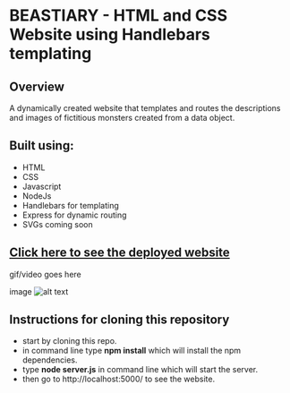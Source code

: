 # BEASTIARY - HTML and CSS Website using Handlebars templating

## Overview ##
A dynamically created website that templates and routes the descriptions and images of fictitious monsters created from a  data object. 
## Built using: ##

- HTML
- CSS
- Javascript
- NodeJs
- Handlebars for templating
- Express for dynamic routing
- SVGs coming soon

## [Click here to see the deployed website](https://mysterious-tor-51117.herokuapp.com/) 

gif/video goes here

image ![alt text](image.jpg)

## Instructions for cloning this repository
- start by cloning this repo.
- in command line type **npm install** which will install the npm dependencies.
- type **node server.js** in command line which will start the server. 
- then go to http://localhost:5000/ to see the website.

